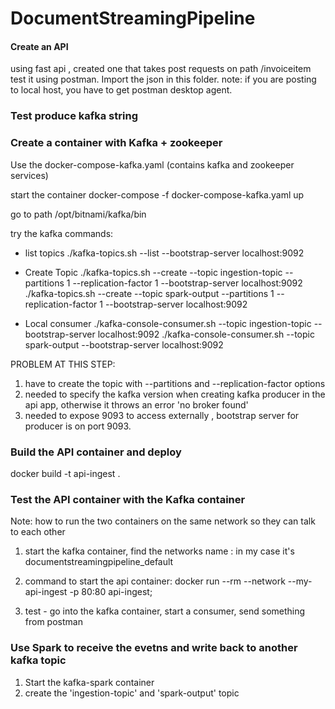 # DocumentStreamingPipeline

#### Create an API 
using fast api , created one that takes post requests on path /invoiceitem
test it using postman. Import the json in this folder. 
note: if you are posting to local host, you have to get postman desktop agent. 

### Test produce kafka string

### Create a container with Kafka + zookeeper 
Use the docker-compose-kafka.yaml (contains kafka and zookeeper services)

start the container 
docker-compose -f docker-compose-kafka.yaml up

go to path /opt/bitnami/kafka/bin 

try the kafka commands:

- list topics 
./kafka-topics.sh --list --bootstrap-server localhost:9092

- Create Topic
./kafka-topics.sh --create --topic ingestion-topic --partitions 1 --replication-factor 1 --bootstrap-server localhost:9092
./kafka-topics.sh --create --topic spark-output --partitions 1 --replication-factor 1 --bootstrap-server localhost:9092

- Local consumer
./kafka-console-consumer.sh --topic ingestion-topic --bootstrap-server localhost:9092
./kafka-console-consumer.sh --topic spark-output --bootstrap-server localhost:9092

PROBLEM AT THIS STEP:
1. have to create the topic with --partitions and --replication-factor options
2. needed to specify the kafka version when creating kafka producer in the api app, otherwise it throws an error 'no broker found'
3. needed to expose 9093 to access externally , bootstrap server for producer is on port 9093. 

### Build the API container and deploy 
docker build -t api-ingest .

### Test the API container with the Kafka container 

Note: how to run the two containers on the same network so they can talk to each other

1. start the kafka container, find the networks name : in my case it's documentstreamingpipeline_default
2. command to start the api container: docker run --rm --network <networkname> --my-api-ingest -p 80:80 api-ingest;

3. test - go into the kafka container, start a consumer, send something from postman


### Use Spark to receive the evetns and write back to another kafka topic

1. Start the kafka-spark container
2. create the 'ingestion-topic' and 'spark-output' topic 







